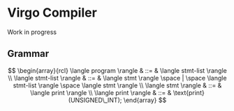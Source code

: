 # Virgo Compiler

Work in progress

## Grammar

$$
\begin{array}{rcl}
    \langle program \rangle & ::= & \langle stmt-list \rangle \\
    \langle stmt-list \rangle & ::= & \langle stmt \rangle \space | \space \langle stmt-list \rangle \space \langle stmt \rangle \\
    \langle stmt \rangle & ::= & \langle print \rangle \\
    \langle print \rangle & ::= & \text{print}(UNSIGNED\_INT); 
\end{array}
$$